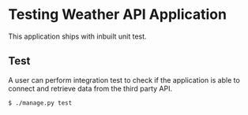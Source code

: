 # Testing Weather API Application
This application ships with inbuilt unit test.

## Test
A user can perform integration test to check if the application is able to connect and retrieve data from the third party API.
```shell
$ ./manage.py test

```

